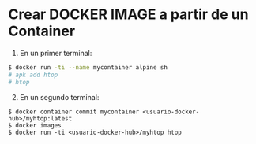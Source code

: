 # Crear DOCKER IMAGE a partir de un Container

1. En un primer terminal:
```bash
$ docker run -ti --name mycontainer alpine sh
# apk add htop
# htop
```
2. En un segundo terminal:
```console
$ docker container commit mycontainer <usuario-docker-hub>/myhtop:latest
$ docker images
$ docker run -ti <usuario-docker-hub>/myhtop htop
```